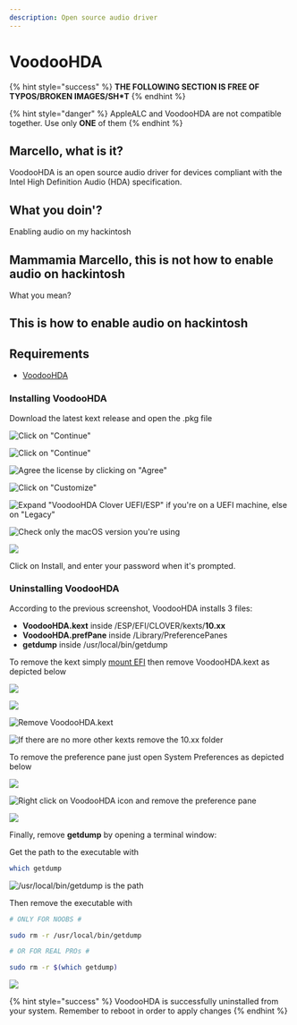```yaml
---
description: Open source audio driver
---
```


# VoodooHDA

{% hint style="success" %}
**THE FOLLOWING SECTION IS FREE OF TYPOS/BROKEN IMAGES/SH\*T**
{% endhint %}

{% hint style="danger" %}
AppleALC and VoodooHDA are not compatible together. Use only **ONE** of them
{% endhint %}

## Marcello, what is it?

VoodooHDA is an open source audio driver for devices compliant with the Intel High Definition Audio \(HDA\) specification.

## What you doin'?

Enabling audio on my hackintosh

## Mammamia Marcello, this is not how to enable audio on hackintosh

What you mean?

## This is how to enable audio on hackintosh

## Requirements

* [VoodooHDA](https://github.com/chris1111/VoodooHDA-2.9.2-Clover-V15/releases)

### Installing VoodooHDA

Download the latest kext release and open the .pkg file

![Click on &quot;Continue&quot;](https://github.com/dreamwhite/mammamia-marcello-vanilla-guides/tree/3e094b2a4c55a47687b1dc786680ba5f3a2a1494/.gitbook/assets/image-122.png)

![Click on &quot;Continue&quot;](https://github.com/dreamwhite/mammamia-marcello-vanilla-guides/tree/3e094b2a4c55a47687b1dc786680ba5f3a2a1494/.gitbook/assets/image-108.png)

![Agree the license by clicking on &quot;Agree&quot;](https://github.com/dreamwhite/mammamia-marcello-vanilla-guides/tree/3e094b2a4c55a47687b1dc786680ba5f3a2a1494/.gitbook/assets/image-20.png)

![Click on &quot;Customize&quot;](https://github.com/dreamwhite/mammamia-marcello-vanilla-guides/tree/3e094b2a4c55a47687b1dc786680ba5f3a2a1494/.gitbook/assets/image-21.png)

![Expand &quot;VoodooHDA Clover UEFI/ESP&quot; if you&apos;re on a UEFI machine, else on &quot;Legacy&quot;](https://github.com/dreamwhite/mammamia-marcello-vanilla-guides/tree/3e094b2a4c55a47687b1dc786680ba5f3a2a1494/.gitbook/assets/image-55.png)

![Check only the macOS version you&apos;re using ](https://github.com/dreamwhite/mammamia-marcello-vanilla-guides/tree/3e094b2a4c55a47687b1dc786680ba5f3a2a1494/.gitbook/assets/image-70.png)

![](https://github.com/dreamwhite/mammamia-marcello-vanilla-guides/tree/3e094b2a4c55a47687b1dc786680ba5f3a2a1494/.gitbook/assets/image-25.png)

Click on Install, and enter your password when it's prompted.

### Uninstalling VoodooHDA

According to the previous screenshot, VoodooHDA installs 3 files:

* **VoodooHDA.kext** inside /ESP/EFI/CLOVER/kexts/**10.xx**
* **VoodooHDA.prefPane** inside /Library/PreferencePanes
* **getdump** inside /usr/local/bin/getdump

To remove the kext simply [mount EFI](../../tools-1/maciasl/mount-efi.md) then remove VoodooHDA.kext as depicted below

![](https://github.com/dreamwhite/mammamia-marcello-vanilla-guides/tree/3e094b2a4c55a47687b1dc786680ba5f3a2a1494/.gitbook/assets/image-69.png)

![](https://github.com/dreamwhite/mammamia-marcello-vanilla-guides/tree/3e094b2a4c55a47687b1dc786680ba5f3a2a1494/.gitbook/assets/image-16.png)

![Remove VoodooHDA.kext](https://github.com/dreamwhite/mammamia-marcello-vanilla-guides/tree/3e094b2a4c55a47687b1dc786680ba5f3a2a1494/.gitbook/assets/image-39.png)

![If there are no more other kexts remove the 10.xx folder ](https://github.com/dreamwhite/mammamia-marcello-vanilla-guides/tree/3e094b2a4c55a47687b1dc786680ba5f3a2a1494/.gitbook/assets/image-30.png)

To remove the preference pane just open System Preferences as depicted below

![](https://github.com/dreamwhite/mammamia-marcello-vanilla-guides/tree/3e094b2a4c55a47687b1dc786680ba5f3a2a1494/.gitbook/assets/image-29.png)

![Right click on VoodooHDA icon and remove the preference pane](https://github.com/dreamwhite/mammamia-marcello-vanilla-guides/tree/3e094b2a4c55a47687b1dc786680ba5f3a2a1494/.gitbook/assets/image-139.png)

![](https://github.com/dreamwhite/mammamia-marcello-vanilla-guides/tree/3e094b2a4c55a47687b1dc786680ba5f3a2a1494/.gitbook/assets/image-66.png)

Finally, remove **getdump** by opening a terminal window:

Get the path to the executable with

```bash
which getdump
```

![/usr/local/bin/getdump is the path](https://github.com/dreamwhite/mammamia-marcello-vanilla-guides/tree/3e094b2a4c55a47687b1dc786680ba5f3a2a1494/.gitbook/assets/image-6.png)

Then remove the executable with

```bash
# ONLY FOR NOOBS #

sudo rm -r /usr/local/bin/getdump

# OR FOR REAL PROs #

sudo rm -r $(which getdump)
```

![](https://github.com/dreamwhite/mammamia-marcello-vanilla-guides/tree/3e094b2a4c55a47687b1dc786680ba5f3a2a1494/.gitbook/assets/image-138.png)

{% hint style="success" %}
VoodooHDA is successfully uninstalled from your system. Remember to reboot in order to apply changes
{% endhint %}

